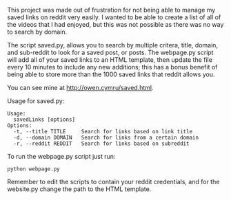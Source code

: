 This project was made out of frustration for not being able to manage my saved links on reddit very easily. I wanted to be able to create a list of all of the videos that I had enjoyed, but this was not possible as there was no way to search by domain. 

The script saved.py, allows you to search by multiple critera, title, domain, and sub-reddit to look for a saved post, or posts. The webpage.py script will add all of your saved links to an HTML template, then update the file every 10 minutes to include any new additions; this has a bonus benefit of being able to store more than the 1000 saved links that reddit allows you.

You can see mine at http://owen.cymru/saved.html. 

Usage for saved.py:

    Usage:
      savedLinks [options]
    Options:
      -t, --title TITLE     Search for links based on link title
      -d, --domain DOMAIN   Search for links from a certain domain
      -r, --reddit REDDIT   Search for links based on subreddit
    
To run the webpage.py script just run:

    python webpage.py
  
Remember to edit the scripts to contain your reddit credentials, and for the website.py change the path to the HTML template. 
